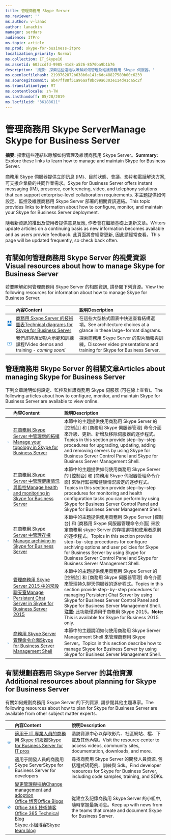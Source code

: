 ```yaml
---
title: 管理商務用 Skype Server
ms.reviewer: ''
ms.author: v-lanac
author: lanachin
manager: serdars
audience: ITPro
ms.topic: article
ms.prod: skype-for-business-itpro
localization_priority: Normal
ms.collection: IT_Skype16
ms.assetid: 603ccdfd-9985-41d8-a526-8570ba9b1b76
description: '摘要: 探索這些連結以瞭解如何管理及維護商務用 Skype 伺服器。'
ms.openlocfilehash: 2199762872b638b6a141c6dc48827580b00c6233
ms.sourcegitcommit: ab47ff88f51a96aaf8bc99a6303e114d41ca5c2f
ms.translationtype: MT
ms.contentlocale: zh-TW
ms.lasthandoff: 05/20/2019
ms.locfileid: "36188611"
---
```

# <a name="manage-skype-for-business-server"></a><span data-ttu-id="77184-103">管理商務用 Skype Server</span><span class="sxs-lookup"><span data-stu-id="77184-103">Manage Skype for Business Server</span></span> 

<span data-ttu-id="77184-104">**摘要:** 探索這些連結以瞭解如何管理及維護商務用 Skype Server。</span><span class="sxs-lookup"><span data-stu-id="77184-104">**Summary:** Explore these links to learn how to manage and maintain Skype for Business Server.</span></span>
  
<span data-ttu-id="77184-105">商務用 Skype 伺服器提供立即訊息 (IM)、目前狀態、會議、影片和電話解決方案, 可支援企業級的共同作業需求。</span><span class="sxs-lookup"><span data-stu-id="77184-105">Skype for Business Server offers instant messaging (IM), presence, conferencing, video, and telephony solutions that can support enterprise-level collaboration requirements.</span></span> <span data-ttu-id="77184-106">本主題提供如何設定、監控及維護商務用 Skype Server 部署的相關資訊連結。</span><span class="sxs-lookup"><span data-stu-id="77184-106">This topic provides links to information about how to configure, monitor, and maintain your Skype for Business Server deployment.</span></span> 
  
<span data-ttu-id="77184-107">隨著新資訊的推出及使用者提供意見反應, 作者會在繼續基礎上更新文章。</span><span class="sxs-lookup"><span data-stu-id="77184-107">Writers update articles on a continuing basis as new information becomes available and as users provide feedback.</span></span> <span data-ttu-id="77184-108">此頁面將會經常更新, 因此請經常查看。</span><span class="sxs-lookup"><span data-stu-id="77184-108">This page will be updated frequently, so check back often.</span></span>

## <a name="visual-resources-about-how-to-manage-skype-for-business-server"></a><span data-ttu-id="77184-109">有關如何管理商務用 Skype Server 的視覺資源</span><span class="sxs-lookup"><span data-stu-id="77184-109">Visual resources about how to manage Skype for Business Server</span></span>

<span data-ttu-id="77184-110">若要瞭解如何管理商務用 Skype Server 的相關資訊, 請參閱下列資源。</span><span class="sxs-lookup"><span data-stu-id="77184-110">View the following resources for information about how to manage Skype for Business Server.</span></span>
  
||<span data-ttu-id="77184-111">**內容**</span><span class="sxs-lookup"><span data-stu-id="77184-111">**Content**</span></span>|<span data-ttu-id="77184-112">**說明**</span><span class="sxs-lookup"><span data-stu-id="77184-112">**Description**</span></span>|
|:-----|:-----|:-----|
|![技術圖表的圖示](../media/87de0d09-77fd-46f2-b9f6-99a7998fd332.png)|[<span data-ttu-id="77184-114">商務用 Skype Server 的技術圖表</span><span class="sxs-lookup"><span data-stu-id="77184-114">Technical diagrams for Skype for Business Server</span></span>](../technical-diagrams.md) <br/> |<span data-ttu-id="77184-115">在這些大型格式圖表中快速查看結構選項。</span><span class="sxs-lookup"><span data-stu-id="77184-115">See architecture choices at a glance in these large-format diagrams.</span></span>  <br/> |
|![影片的圖示](../media/143e0d86-1c68-482a-9bf9-93e7966acca0.png)|<span data-ttu-id="77184-117">我們*即將推出*影片示範和訓練課程!</span><span class="sxs-lookup"><span data-stu-id="77184-117">Video demos and training -  *coming soon!*</span></span>  <br/> |<span data-ttu-id="77184-118">探索商務用 Skype Server 的影片簡報與訓練。</span><span class="sxs-lookup"><span data-stu-id="77184-118">Discover video presentations and training for Skype for Business Server.</span></span>  <br/> |
   
##  <a name="articles-about-managing-skype-for-business-server"></a><span data-ttu-id="77184-119">管理商務用 Skype Server 的相關文章</span><span class="sxs-lookup"><span data-stu-id="77184-119">Articles about managing Skype for Business Server</span></span>

<span data-ttu-id="77184-120">下列文章說明如何設定、監控及維護商務用 Skype 伺服器 (可在線上查看)。</span><span class="sxs-lookup"><span data-stu-id="77184-120">The following articles about how to configure, monitor, and maintain Skype for Business Server are available to view online.</span></span> 
  
||<span data-ttu-id="77184-121">**內容**</span><span class="sxs-lookup"><span data-stu-id="77184-121">**Content**</span></span>|<span data-ttu-id="77184-122">**說明**</span><span class="sxs-lookup"><span data-stu-id="77184-122">**Description**</span></span>|
|:-----|:-----|:-----|
|![[數位方式] 圖示](../media/d73b5029-a6ba-4abd-9197-d8151dabf56e.png)|[<span data-ttu-id="77184-124">在商務用 Skype Server 中管理您的拓撲</span><span class="sxs-lookup"><span data-stu-id="77184-124">Manage your topology in Skype for Business Server</span></span>](topology/topology.md) <br/> |<span data-ttu-id="77184-125">本節中的主題提供使用商務用 Skype Server 的 [控制台] 和 [商務用 Skype 伺服器管理] 命令介面來升級、更新、新增及移除伺服器的逐步程式。</span><span class="sxs-lookup"><span data-stu-id="77184-125">Topics in this section provide step-by-step procedures for upgrading, updating, adding and removing servers by using Skype for Business Server Control Panel and Skype for Business Server Management Shell.</span></span>  <br/> |
|![[數位方式] 圖示](../media/d73b5029-a6ba-4abd-9197-d8151dabf56e.png)|[<span data-ttu-id="77184-127">在商務用 Skype Server 中管理健康情況與監控</span><span class="sxs-lookup"><span data-stu-id="77184-127">Manage health and monitoring in Skype for Business Server</span></span>](health-and-monitoring/health-and-monitoring.md) <br/> |<span data-ttu-id="77184-128">本節中的主題提供如何使用商務用 Skype Server 的 [控制台] 和 [商務用 Skype 伺服器管理命令介面] 來執行監視和健康情況設定的逐步程式。</span><span class="sxs-lookup"><span data-stu-id="77184-128">Topics in this section provide step-by-step procedures for monitoring and health configuration tasks you can perform by using Skype for Business Server Control Panel and Skype for Business Server Management Shell.</span></span>  <br/> |
|![[數位方式] 圖示](../media/d73b5029-a6ba-4abd-9197-d8151dabf56e.png)|[<span data-ttu-id="77184-130">在商務用 Skype Server 中管理存檔</span><span class="sxs-lookup"><span data-stu-id="77184-130">Manage archiving in Skype for Business Server</span></span>](archiving/archiving.md) <br/> |<span data-ttu-id="77184-131">本節中的主題提供使用商務用 Skype Server [控制台] 和 [商務用 Skype 伺服器管理命令介面] 來設定商務用 skype Server 的存檔選項和使用者原則的逐步程式。</span><span class="sxs-lookup"><span data-stu-id="77184-131">Topics in this section provide step-by-step procedures for configure archiving options and user policies for Skype for Business Server by using Skype for Business Server Control Panel and Skype for Business Server Management Shell.</span></span>  <br/> |
|![[數位方式] 圖示](../media/d73b5029-a6ba-4abd-9197-d8151dabf56e.png)|[<span data-ttu-id="77184-133">管理商務用 Skype Server 2015 中的常設聊天室</span><span class="sxs-lookup"><span data-stu-id="77184-133">Manage Persistent Chat Server in Skype for Business Server 2015</span></span>](persistent-chat/persistent-chat.md) <br/> |<span data-ttu-id="77184-134">本節中的主題提供使用商務用 Skype Server 的 [控制台] 和 [商務用 Skype 伺服器管理] 命令介面來管理持久聊天伺服器的逐步程式。</span><span class="sxs-lookup"><span data-stu-id="77184-134">Topics in this section provide step-by-step procedures for managing Persistent Chat Server by using Skype for Business Server Control Panel and Skype for Business Server Management Shell.</span></span>  <br/> <span data-ttu-id="77184-135">**注意:** 此功能僅適用于商務用 Skype 2015。</span><span class="sxs-lookup"><span data-stu-id="77184-135">**Note:** This is available for Skype for Business 2015 only.</span></span>|
|![[數位方式] 圖示](../media/d73b5029-a6ba-4abd-9197-d8151dabf56e.png)|[<span data-ttu-id="77184-137">商務用 Skype Server 管理命令介面</span><span class="sxs-lookup"><span data-stu-id="77184-137">Skype for Business Server Management Shell</span></span>](management-shell.md) <br/> |<span data-ttu-id="77184-138">本節中的主題說明如何使用商務用 Skype Server Management Shell 來管理商務用 Skype Server。</span><span class="sxs-lookup"><span data-stu-id="77184-138">Topics in this section describe how to manage Skype for Business Server by using Skype for Business Server Management Shell.</span></span>  <br/> |
   
## <a name="additional-resources-about-planning-for-skype-for-business-server"></a><span data-ttu-id="77184-139">有關規劃商務用 Skype Server 的其他資源</span><span class="sxs-lookup"><span data-stu-id="77184-139">Additional resources about planning for Skype for Business Server</span></span>

<span data-ttu-id="77184-140">有關如何規劃商務用 Skype Server 的下列資源, 請參閱其他主題專家。</span><span class="sxs-lookup"><span data-stu-id="77184-140">The following resources about how to plan for Skype for Business Server are available from other subject matter experts.</span></span> 
  
||<span data-ttu-id="77184-141">**內容**</span><span class="sxs-lookup"><span data-stu-id="77184-141">**Content**</span></span>|<span data-ttu-id="77184-142">**說明**</span><span class="sxs-lookup"><span data-stu-id="77184-142">**Description**</span></span>|
|:-----|:-----|:-----|
|![文檔的圖示](../media/4eff581b-890b-46cb-8224-a4122137d27e.png)|[<span data-ttu-id="77184-144">適用于 IT 專業人員的商務用 Skype 伺服器</span><span class="sxs-lookup"><span data-stu-id="77184-144">Skype for Business Server for IT pros</span></span>](https://go.microsoft.com/fwlink/p/?LinkId=527960) <br/> |<span data-ttu-id="77184-145">造訪資源中心以存取影片、社區網站、檔、下載及其他內容。</span><span class="sxs-lookup"><span data-stu-id="77184-145">Visit the  resource center to access videos, community sites, documentation, downloads, and more.</span></span> |
|![開發人員內容的圖示](../media/3626138a-2778-407e-911f-a0dcbdc36684.png)|<span data-ttu-id="77184-147">適用于開發人員的商務用 Skype Server</span><span class="sxs-lookup"><span data-stu-id="77184-147">Skype for Business Server for developers</span></span>  <br/> |<span data-ttu-id="77184-148">尋找商務用 Skype Server 的開發人員資源, 包括程式碼範例、訓練與 Sdk。</span><span class="sxs-lookup"><span data-stu-id="77184-148">Find developer resources for Skype for Business Server, including code samples, training, and SDKs.</span></span> |
|![新聞、博客等的圖示](../media/ac692cb8-7db8-4810-b53f-1bc88b1e4cac.png)|[<span data-ttu-id="77184-150">變更管理與採納</span><span class="sxs-lookup"><span data-stu-id="77184-150">Change management and adoption</span></span>](https://go.microsoft.com/fwlink/p/?LinkId=532796) <br/> [<span data-ttu-id="77184-151">Office 博客</span><span class="sxs-lookup"><span data-stu-id="77184-151">Office Blogs</span></span>](https://go.microsoft.com/fwlink/p/?LinkId=528899) <br/> [<span data-ttu-id="77184-152">Office 365 技術博客</span><span class="sxs-lookup"><span data-stu-id="77184-152">Office 365 Technical Blog</span></span>](https://go.microsoft.com/fwlink/p/?LinkId=532798.aspx) <br/> [<span data-ttu-id="77184-153">Skype 小組博客</span><span class="sxs-lookup"><span data-stu-id="77184-153">Skype team blog</span></span>](https://go.microsoft.com/fwlink/p/?LinkId=532818) <br/> |<span data-ttu-id="77184-154">從建立及記錄商務用 Skype Server 的小組中, 隨時掌握最新消息。</span><span class="sxs-lookup"><span data-stu-id="77184-154">Keep up with news from the teams that create and document Skype for Business Server.</span></span>  |
   

